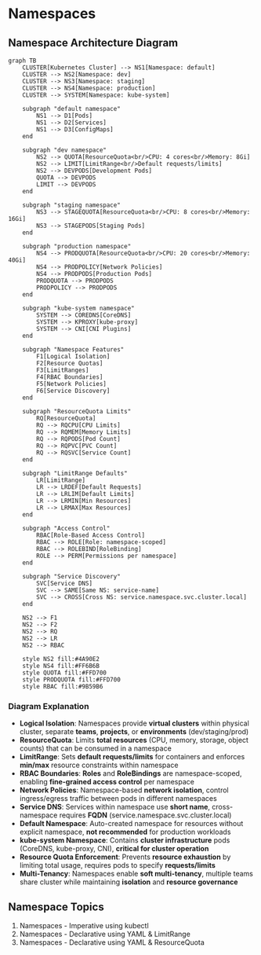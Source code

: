 # Namespaces

## Namespace Architecture Diagram

```mermaid
graph TB
    CLUSTER[Kubernetes Cluster] --> NS1[Namespace: default]
    CLUSTER --> NS2[Namespace: dev]
    CLUSTER --> NS3[Namespace: staging]
    CLUSTER --> NS4[Namespace: production]
    CLUSTER --> SYSTEM[Namespace: kube-system]
    
    subgraph "default namespace"
        NS1 --> D1[Pods]
        NS1 --> D2[Services]
        NS1 --> D3[ConfigMaps]
    end
    
    subgraph "dev namespace"
        NS2 --> QUOTA[ResourceQuota<br/>CPU: 4 cores<br/>Memory: 8Gi]
        NS2 --> LIMIT[LimitRange<br/>Default requests/limits]
        NS2 --> DEVPODS[Development Pods]
        QUOTA --> DEVPODS
        LIMIT --> DEVPODS
    end
    
    subgraph "staging namespace"
        NS3 --> STAGEQUOTA[ResourceQuota<br/>CPU: 8 cores<br/>Memory: 16Gi]
        NS3 --> STAGEPODS[Staging Pods]
    end
    
    subgraph "production namespace"
        NS4 --> PRODQUOTA[ResourceQuota<br/>CPU: 20 cores<br/>Memory: 40Gi]
        NS4 --> PRODPOLICY[Network Policies]
        NS4 --> PRODPODS[Production Pods]
        PRODQUOTA --> PRODPODS
        PRODPOLICY --> PRODPODS
    end
    
    subgraph "kube-system namespace"
        SYSTEM --> COREDNS[CoreDNS]
        SYSTEM --> KPROXY[kube-proxy]
        SYSTEM --> CNI[CNI Plugins]
    end
    
    subgraph "Namespace Features"
        F1[Logical Isolation]
        F2[Resource Quotas]
        F3[LimitRanges]
        F4[RBAC Boundaries]
        F5[Network Policies]
        F6[Service Discovery]
    end
    
    subgraph "ResourceQuota Limits"
        RQ[ResourceQuota]
        RQ --> RQCPU[CPU Limits]
        RQ --> RQMEM[Memory Limits]
        RQ --> RQPODS[Pod Count]
        RQ --> RQPVC[PVC Count]
        RQ --> RQSVC[Service Count]
    end
    
    subgraph "LimitRange Defaults"
        LR[LimitRange]
        LR --> LRDEF[Default Requests]
        LR --> LRLIM[Default Limits]
        LR --> LRMIN[Min Resources]
        LR --> LRMAX[Max Resources]
    end
    
    subgraph "Access Control"
        RBAC[Role-Based Access Control]
        RBAC --> ROLE[Role: namespace-scoped]
        RBAC --> ROLEBIND[RoleBinding]
        ROLE --> PERM[Permissions per namespace]
    end
    
    subgraph "Service Discovery"
        SVC[Service DNS]
        SVC --> SAME[Same NS: service-name]
        SVC --> CROSS[Cross NS: service.namespace.svc.cluster.local]
    end
    
    NS2 --> F1
    NS2 --> F2
    NS2 --> RQ
    NS2 --> LR
    NS2 --> RBAC
    
    style NS2 fill:#4A90E2
    style NS4 fill:#FF6B6B
    style QUOTA fill:#FFD700
    style PRODQUOTA fill:#FFD700
    style RBAC fill:#9B59B6
```

### Diagram Explanation

- **Logical Isolation**: Namespaces provide **virtual clusters** within physical cluster, separate **teams**, **projects**, or **environments** (dev/staging/prod)
- **ResourceQuota**: Limits **total resources** (CPU, memory, storage, object counts) that can be consumed in a namespace
- **LimitRange**: Sets **default requests/limits** for containers and enforces **min/max** resource constraints within namespace
- **RBAC Boundaries**: **Roles** and **RoleBindings** are namespace-scoped, enabling **fine-grained access control** per namespace
- **Network Policies**: Namespace-based **network isolation**, control ingress/egress traffic between pods in different namespaces
- **Service DNS**: Services within namespace use **short name**, cross-namespace requires **FQDN** (service.namespace.svc.cluster.local)
- **Default Namespace**: Auto-created namespace for resources without explicit namespace, **not recommended** for production workloads
- **kube-system Namespace**: Contains **cluster infrastructure** pods (CoreDNS, kube-proxy, CNI), **critical for cluster operation**
- **Resource Quota Enforcement**: Prevents **resource exhaustion** by limiting total usage, requires pods to specify **requests/limits**
- **Multi-Tenancy**: Namespaces enable **soft multi-tenancy**, multiple teams share cluster while maintaining **isolation** and **resource governance**

## Namespace Topics

1. Namespaces - Imperative using kubectl
2. Namespaces -  Declarative using YAML & LimitRange
3. Namespaces -  Declarative using YAML & ResourceQuota
